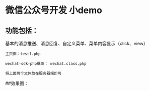 # 微信公众号开发 小demo
## 功能包括：
   基本的消息推送、消息回复、自定义菜单、菜单内容显示（click、view）
   
   
    主页面：test1.php   
   
    wechat-sdk-php框架： wechat.class.php   
    
    将上面两个文件放在服务器端即可
   
##效果图：
   
   
   
